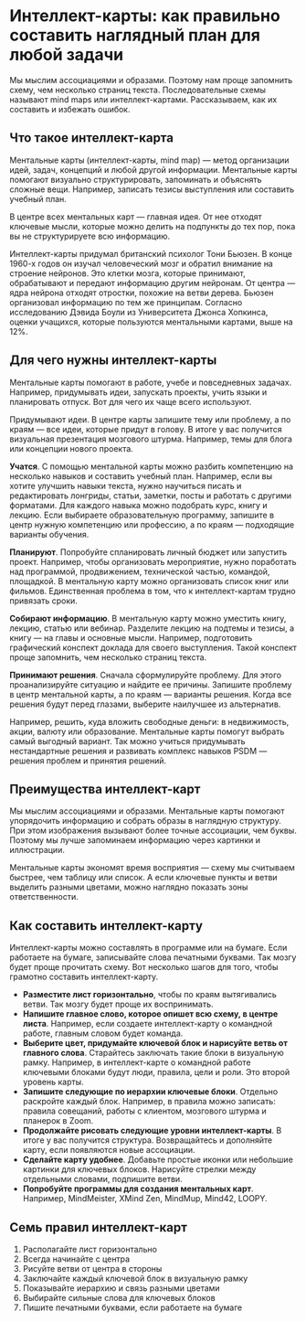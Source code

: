 # Интеллект-карты: как правильно составить наглядный план для любой задачи

Мы мыслим ассоциациями и образами. Поэтому нам проще запомнить схему, чем несколько страниц текста. Последовательные схемы называют mind maps или интеллект-картами. Рассказываем, как их составить и избежать ошибок.
## Что такое интеллект-карта

Ментальные карты (интеллект-карты, mind map) — метод организации идей, задач, концепций и любой другой информации. Ментальные карты помогают визуально структурировать, запоминать и объяснять сложные вещи. Например, записать тезисы выступления или составить учебный план.  
  
В центре всех ментальных карт — главная идея. От нее отходят ключевые мысли, которые можно делить на подпункты до тех пор, пока вы не структурируете всю информацию.  
  
Интеллект-карты придумал британский психолог Тони Бьюзен. В конце 1960-х годов он изучал человеческий мозг и обратил внимание на строение нейронов. Это клетки мозга, которые принимают, обрабатывают и передают информацию другим нейронам. От центра — ядра нейрона отходят отростки, похожие на ветви дерева. Бьюзен организовал информацию по тем же принципам. Согласно исследованию Дэвида Боули из Университета Джонса Хопкинса, оценки учащихся, которые пользуются ментальными картами, выше на 12%.
## Для чего нужны интеллект-карты

Ментальные карты помогают в работе, учебе и повседневных задачах. Например, придумывать идеи, запускать проекты, учить языки и планировать отпуск. Вот для чего их чаще всего используют.  
  
Придумывают идеи. В центре карты запишите тему или проблему, а по краям — все идеи, которые придут в голову. В итоге у вас получится визуальная презентация мозгового штурма. Например, темы для блога или концепции нового проекта.

**Учатся**. С помощью ментальной карты можно разбить компетенцию на несколько навыков и составить учебный план. Например, если вы хотите улучшить навыки текста, нужно научиться писать и редактировать лонгриды, статьи, заметки, посты и работать с другими форматами. Для каждого навыка можно подобрать курс, книгу и лекцию. Если выбираете образовательную программу, запишите в центр нужную компетенцию или профессию, а по краям — подходящие варианты обучения.

**Планируют**. Попробуйте спланировать личный бюджет или запустить проект. Например, чтобы организовать мероприятие, нужно поработать над программой, продвижением, технической частью, командой, площадкой. В ментальную карту можно организовать список книг или фильмов. Единственная проблема в том, что к интеллект-картам трудно привязать сроки.  
  
**Собирают информацию**. В ментальную карту можно уместить книгу, лекцию, статью или вебинар. Разделите лекцию на подтемы и тезисы, а книгу — на главы и основные мысли. Например, подготовить графический конспект доклада для своего выступления. Такой конспект проще запомнить, чем несколько страниц текста.

**Принимают решения**. Сначала сформулируйте проблему. Для этого проанализируйте ситуацию и найдите ее причины. Запишите проблему в центр ментальной карты, а по краям — варианты решения. Когда все решения будут перед глазами, выберите наилучшее из альтернатив.

Например, решить, куда вложить свободные деньги: в недвижимость, акции, валюту или образование. Ментальные карты помогут выбрать самый выгодный вариант. Так можно учиться придумывать нестандартные решения и развивать комплекс навыков PSDM — решения проблем и принятия решений.
## Преимущества интеллект-карт

Мы мыслим ассоциациями и образами. Ментальные карты помогают упорядочить информацию и собрать образы в наглядную структуру. При этом изображения вызывают более точные ассоциации, чем буквы. Поэтому мы лучше запоминаем информацию через картинки и иллюстрации.  
  
Ментальные карты экономят время восприятия — схему мы считываем быстрее, чем таблицу или список. А если ключевые пункты и ветви выделить разными цветами, можно наглядно показать зоны ответственности.
## Как составить интеллект-карту

Интеллект-карты можно составлять в программе или на бумаге. Если работаете на бумаге, записывайте слова печатными буквами. Так мозгу будет проще прочитать схему. Вот несколько шагов для того, чтобы грамотно составить интеллект-карту.  
  
- **Разместите лист горизонтально**, чтобы по краям вытягивались ветви. Так мозгу будет проще их воспринимать.
- **Напишите главное слово, которое опишет всю схему, в центре листа**. Например, если создаете интеллект-карту о командной работе, главным словом будет команда.
- **Выберите цвет, придумайте ключевой блок и нарисуйте ветвь от главного слова**. Старайтесь заключать такие блоки в визуальную рамку. Например, в интеллект-карте о командной работе ключевыми блоками будут люди, правила, цели и роли. Это второй уровень карты.  
- **Запишите следующие по иерархии ключевые блоки**. Отдельно раскройте каждый блок. Например, в правила можно записать: правила совещаний, работы с клиентом, мозгового штурма и планерок в Zoom.  
- **Продолжайте рисовать следующие уровни интеллект-карты**. В итоге у вас получится структура. Возвращайтесь и дополняйте карту, если появляются новые ассоциации.  
- **Сделайте карту удобнее**. Добавьте простые иконки или небольшие картинки для ключевых блоков. Нарисуйте стрелки между отдельными словами, подпишите ветви.  
- **Попробуйте программы для создания ментальных карт**. Например, MindMeister, XMind Zen, MindMup, Mind42, LOOPY.
## Семь правил интеллект-карт

1. Располагайте лист горизонтально
2. Всегда начинайте с центра
3. Рисуйте ветви от центра в стороны
4. Заключайте каждый ключевой блок в визуальную рамку
5. Показывайте иерархию и связь разными цветами
6. Выбирайте сильные слова для ключевых блоков
7. Пишите печатными буквами, если работаете на бумаге